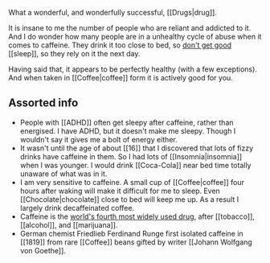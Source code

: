What a wonderful, and wonderfully successful, [[Drugs|drug]].

It is insane to me the number of people who are reliant and addicted to it. And I do wonder how many people are in a unhealthy cycle of abuse when it comes to caffeine. They drink it too close to bed, so [don't get good](https://www.medicalnewstoday.com/articles/caffeine-may-delay-rem-sleep-alter-blood-flow-to-the-brain) [[sleep]], so they rely on it the next day.

Having said that, it appears to be perfectly healthy (with a few exceptions). And when taken in [[Coffee|coffee]] form it is actively good for you.

## Assorted info
- People with [[ADHD]] often get sleepy after caffeine, rather than energised. I have ADHD, but it doesn't make me sleepy. Though I wouldn't say it gives me a bolt of energy either.
- It wasn't until the age of about [[16]] that I discovered that lots of fizzy drinks have caffeine in them. So I had lots of [[Insomnia|insomnia]] when I was younger. I would drink [[Coca-Cola]] near bed time totally unaware of what was in it.
- I am very sensitive to caffeine. A small cup of [[Coffee|coffee]] four hours after waking will make it difficult for me to sleep. Even [[Chocolate|chocolate]] close to bed will keep me up. As a result I largely drink decaffeinated coffee.
- Caffeine is the [world's fourth most widely used drug](https://www.thrillist.com/drink/nation/caffeine-facts-things-you-didn-t-know-about-caffeine), after [[tobacco]], [[alcohol]], and [[marijuana]].
- German chemist Friedlieb Ferdinand Runge first isolated caffeine in [[1819]] from rare [[Coffee]] beans gifted by writer [[Johann Wolfgang von Goethe]].